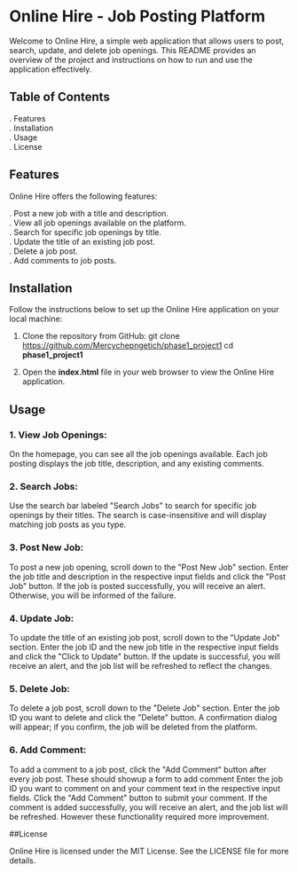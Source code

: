 # Online Hire - Job Posting Platform
Welcome to Online Hire, a simple web application that allows users to post, search, update, and delete job openings. This README provides an overview of the project and instructions on how to run and use the application effectively.

## Table of Contents
. Features<br>
. Installation<br>
. Usage<br>
. License<br>

## Features
Online Hire offers the following features:

. Post a new job with a title and description.<br>
. View all job openings available on the platform.<br>
. Search for specific job openings by title.<br>
. Update the title of an existing job post.<br>
. Delete a job post.<br>
. Add comments to job posts.

## Installation
Follow the instructions below to set up the Online Hire application on your local machine: 

1. Clone the repository from GitHub:
git clone https://github.com/Mercychepngetich/phase1_project1
cd **phase1_project1**

2. Open the **index.html** file in your web browser to view the Online Hire application.

## Usage

###  1. View Job Openings:

On the homepage, you can see all the job openings available. Each job posting displays the job title, description, and any existing comments.

### 2. Search Jobs:

Use the search bar labeled "Search Jobs" to search for specific job openings by their titles. The search is case-insensitive and will display matching job posts as you type.
### 3. Post New Job:

To post a new job opening, scroll down to the "Post New Job" section.
Enter the job title and description in the respective input fields and click the "Post Job" button.
If the job is posted successfully, you will receive an alert. Otherwise, you will be informed of the failure.
### 4. Update Job:

To update the title of an existing job post, scroll down to the "Update Job" section.
Enter the job ID and the new job title in the respective input fields and click the "Click to Update" button.
If the update is successful, you will receive an alert, and the job list will be refreshed to reflect the changes.
### 5. Delete Job:

To delete a job post, scroll down to the "Delete Job" section.
Enter the job ID you want to delete and click the "Delete" button.
A confirmation dialog will appear; if you confirm, the job will be deleted from the platform.
### 6. Add Comment:

To add a comment to a job post, click the "Add Comment" button after every job post. These should showup a form to add comment
Enter the job ID you want to comment on and your comment text in the respective input fields.
Click the "Add Comment" button to submit your comment.
If the comment is added successfully, you will receive an alert, and the job list will be refreshed. However these functionality required more improvement.

##License

Online Hire is licensed under the MIT License. See the LICENSE file for more details.

